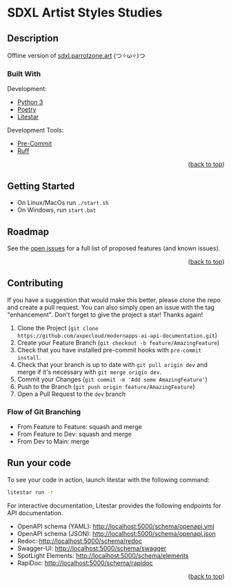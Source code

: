 <a name="readme-top"></a>

# SDXL Artist Styles Studies

## Description

Offline version of [sdxl.parrotzone.art](https://sdxl.parrotzone.art/) (つ✧ω✧)つ

### Built With

Development:

* [Python 3](https://www.python.org/)
* [Poetry](https://python-poetry.org/)
* [Litestar](https://litestar.dev/)

Development Tools:

* [Pre-Commit](https://pre-commit.com/)
* [Ruff](https://docs.astral.sh/ruff/)

<p align="right">(<a href="#readme-top">back to top</a>)</p>

## Getting Started

* On Linux/MacOs run `./start.sh`
* On Windows, run `start.bat`

## Roadmap

See the [open issues](https://github.com/axpecloud/modernapps-back-int-reservationmanager/issues) for a full list of proposed features (and known issues).

<p align="right">(<a href="#readme-top">back to top</a>)</p>

<!-- CONTRIBUTING -->
## Contributing

If you have a suggestion that would make this better, please clone the repo and create a pull request. You can also simply open an issue with the tag "enhancement". Don't forget to give the project a star! Thanks again!

1. Clone the Project (`git clone https://github.com/axpecloud/modernapps-ai-api-documentation.git`)
2. Create your Feature Branch (`git checkout -b feature/AmazingFeature`)
3. Check that you have installed pre-commit hooks with `pre-commit install`.
4. Check that your branch is up to date with `git pull origin dev` and merge if it's necessary with `git merge origin dev`.
5. Commit your Changes (`git commit -m 'Add some AmazingFeature'`)
6. Push to the Branch (`git push origin feature/AmazingFeature`)
7. Open a Pull Request to the `dev` branch

### Flow of Git Branching

* From Feature to Feature: squash and merge
* From Feature to Dev: squash and merge
* From Dev to Main: merge

## Run your code

To see your code in action, launch litestar with the following command:

```sh
litestar run -r
```

For interactive documentation, Litestar provides the following endpoints for API documentation.

* OpenAPI schema (YAML): [http://localhost:5000/schema/openapi.yml](http://localhost:5000/schema/openapi.yml)
* OpenAPI schema (JSON): [http://localhost:5000/schema/openapi.json](http://localhost:5000/schema/openapi.json)
* Redoc: [http://localhost:5000/schema/redoc](http://localhost:5000/schema/redoc)
* Swagger-UI: [http://localhost:5000/schema/swagger](http://localhost:5000/schema/swagger)
* SpotLight Elements: [http://localhost:5000/schema/elements](http://localhost:5000/schema/elements)
* RapiDoc: [http://localhost:5000/schema/rapidoc](http://localhost:5000/schema/rapidoc)

<p align="right">(<a href="#readme-top">back to top</a>)</p>
